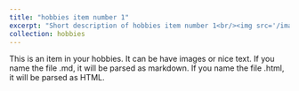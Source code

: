```yaml
---
title: "hobbies item number 1"
excerpt: "Short description of hobbies item number 1<br/><img src='/images/500x300.png'>"
collection: hobbies
---
```


This is an item in your hobbies. It can be have images or nice text. If you name the file .md, it will be parsed as markdown. If you name the file .html, it will be parsed as HTML. 
